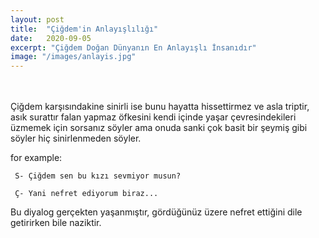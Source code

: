 ```yaml
---
layout: post
title:  "Çiğdem'in Anlayışlılığı"
date:   2020-09-05
excerpt: "Çiğdem Doğan Dünyanın En Anlayışlı İnsanıdır"
image: "/images/anlayis.jpg"
---
```


<br />
<br />
Çiğdem karşısındakine sinirli ise bunu hayatta hissettirmez ve asla triptir, asık surattır falan yapmaz öfkesini kendi içinde yaşar çevresindekileri üzmemek için sorsanız söyler ama onuda sanki çok basit bir şeymiş gibi söyler hiç sinirlenmeden söyler.

for example:

```
 S- Çiğdem sen bu kızı sevmiyor musun?

 Ç- Yani nefret ediyorum biraz...

```

Bu diyalog gerçekten yaşanmıştır, gördüğünüz üzere nefret ettiğini dile getirirken bile naziktir.
